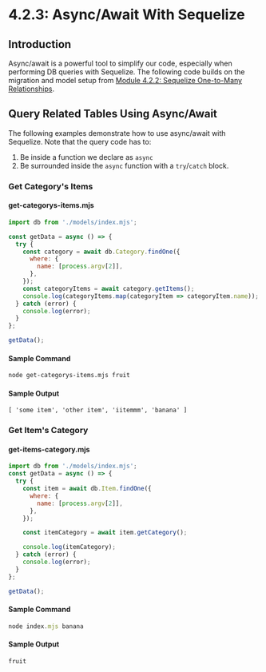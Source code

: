 # 4.2.3: Async/Await With Sequelize

## Introduction

Async/await is a powerful tool to simplify our code, especially when performing DB queries with Sequelize. The following code builds on the migration and model setup from [Module 4.2.2: Sequelize One-to-Many Relationships](4.2.2-sequelize-one-to-many-relationships.md).

## Query Related Tables Using Async/Await

The following examples demonstrate how to use async/await with Sequelize. Note that the query code has to:

1. Be inside a function we declare as `async`
2. Be surrounded inside the `async` function with a `try`/`catch` block.

### Get Category's Items

#### get-categorys-items.mjs

```javascript
import db from './models/index.mjs';

const getData = async () => {
  try {
    const category = await db.Category.findOne({
      where: {
        name: [process.argv[2]],
      },
    });
    const categoryItems = await category.getItems();
    console.log(categoryItems.map(categoryItem => categoryItem.name));
  } catch (error) {
    console.log(error);
  }
};

getData();
```

#### Sample Command

```bash
node get-categorys-items.mjs fruit
```

#### Sample Output

```text
[ 'some item', 'other item', 'iitemmm', 'banana' ]
```

### Get Item's Category

#### get-items-category.mjs

```javascript
import db from './models/index.mjs';
const getData = async () => {
  try {
    const item = await db.Item.findOne({
      where: {
        name: [process.argv[2]],
      },
    });

    const itemCategory = await item.getCategory();

    console.log(itemCategory);
  } catch (error) {
    console.log(error);
  }
};

getData();
```

#### Sample Command

```javascript
node index.mjs banana
```

#### Sample Output

```text
fruit
```

